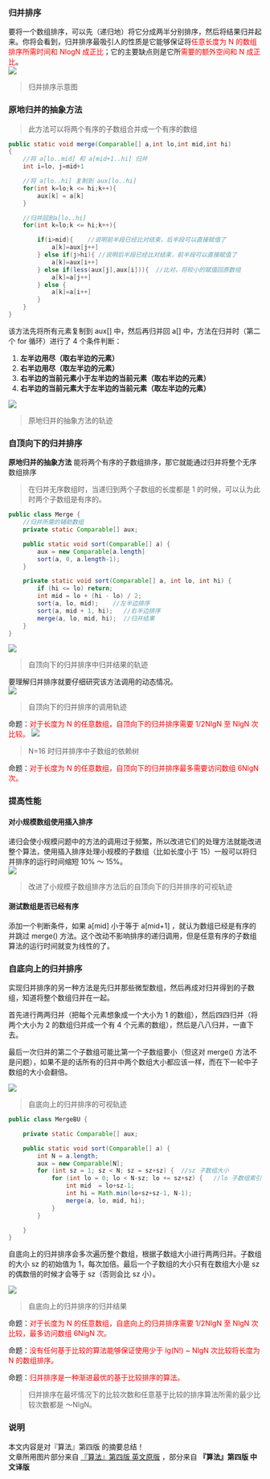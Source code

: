 ﻿### 归并排序
要将一个数组排序，可以先（递归地）将它分成两半分别排序，然后将结果归并起来。你将会看到，归并排序最吸引人的性质是它能够保证将<font color="red">任意长度为 N 的数组排序所需时间和 NlogN 成正比</font>；它的主要缺点则是它所<font color="red">需要的额外空间和 N 成正比</font>。  
![](https://pikachu666.oss-cn-hongkong.aliyuncs.com/github/blog/algorithm_3/mergesort-overview.png)  
>归并排序示意图

### 原地归并的抽象方法
> 此方法可以将两个有序的子数组合并成一个有序的数组


``` java
public static void merge(Comparable[] a,int lo,int mid,int hi)
{
	//将 a[lo..mid] 和 a[mid+1..hi] 归并
	int i=lo, j=mid+1

	//将 a[lo..hi] 复制到 aux[lo..hi]
	for(int k=lo;k <= hi;k++){
		aux[k] = a[k]
	}

	//归并回到a[lo..hi]
	for(int k=lo;k <= hi;k++){

		if(i>mid){    //说明前半段已经比对结束，后半段可以直接赋值了
			a[k]=aux[j++]
		} else if(j>hi){ //说明后半段已经比对结束，前半段可以直接赋值了
			a[k]=aux[i++]
		} else if(less(aux[j],aux[i])){  //比对，将较小的赋值回原数组
			a[k]=a[j++]
		} else {
			a[k]=a[i++]
		}
	}
}
```

该方法先将所有元素复制到 aux[] 中，然后再归并回 a[] 中，方法在归并时（第二个 for 循环）进行了 4 个条件判断：
 1. **左半边用尽（取右半边的元素）**
 2. **右半边用尽（取左半边的元素）**
 3. **右半边的当前元素小于左半边的当前元素（取右半边的元素）**
 4. **右半边的当前元素大于左半边的当前元素（取左半边的元素）**

![](https://pikachu666.oss-cn-hongkong.aliyuncs.com/github/blog/algorithm_3/merge.png)  
> 原地归并的抽象方法的轨迹

### 自顶向下的归并排序
**原地归并的抽象方法** 能将两个有序的子数组排序，那它就能通过归并将整个无序数组排序
> 在归并无序数组时，当递归到两个子数组的长度都是 1 的时候，可以认为此时两个子数组是有序的。  

``` java
public class Merge {
	//归并所需的辅助数组
	private static Comparable[] aux;

    public static void sort(Comparable[] a) {
        aux = new Comparable[a.length]
        sort(a, 0, a.length-1);
    }

    private static void sort(Comparable[] a, int lo, int hi) {
        if (hi <= lo) return;
        int mid = lo + (hi - lo) / 2;
        sort(a, lo, mid);    //左半边排序
        sort(a, mid + 1, hi);   //右半边排序
        merge(a, lo, mid, hi);  //归并结果
    }
}
```

![](https://pikachu666.oss-cn-hongkong.aliyuncs.com/github/blog/algorithm_3/mergesortTD.png)  
> 自顶向下的归并排序中归并结果的轨迹

要理解归并排序就要仔细研究该方法调用的动态情况。  
![](https://pikachu666.oss-cn-hongkong.aliyuncs.com/github/blog/algorithm_3/algorithm_3_1.png)  
> 自顶向下的归并排序的调用轨迹

命题：<font color="red">对于长度为 N 的任意数组，自顶向下的归并排序需要 1/2NlgN 至 NlgN 次比较。</font>
![](https://pikachu666.oss-cn-hongkong.aliyuncs.com/github/blog/algorithm_3/algorithm_3_2.png)   
> N=16 时归并排序中子数组的依赖树

命题：<font color="red">对于长度为 N 的任意数组，自顶向下的归并排序最多需要访问数组 6NlgN 次。</font>  

### 提高性能
#### 对小规模数组使用插入排序  
递归会使小规模问题中的方法的调用过于频繁，所以改进它们的处理方法就能改进整个算法，使用插入排序处理小规模的子数组（比如长度小于 15）一般可以将归并排序的运行时间缩短 10% ～ 15%。  
![](https://pikachu666.oss-cn-hongkong.aliyuncs.com/github/blog/algorithm_3/mergesortTD-bars.png)     
> 改进了小规模子数组排序方法后的自顶向下的归并排序的可视轨迹

#### 测试数组是否已经有序
添加一个判断条件，如果 a[mid] 小于等于 a[mid+1] ，就认为数组已经是有序的并跳过 merge() 方法。这个改动不影响排序的递归调用，但是任意有序的子数组算法的运行时间就变为线性的了。

### 自底向上的归并排序
实现归并排序的另一种方法是先归并那些微型数组，然后再成对归并得到的子数组，知道将整个数组归并在一起。

首先进行两两归并（把每个元素想象成一个大小为 1 的数组），然后四四归并（将两个大小为 2 的数组归并成一个有 4 个元素的数组），然后是八八归并，一直下去。  

最后一次归并的第二个子数组可能比第一个子数组要小（但这对 merge() 方法不是问题），如果不是的话所有的归并中两个数组大小都应该一样，而在下一轮中子数组的大小会翻倍。  

![](https://pikachu666.oss-cn-hongkong.aliyuncs.com/github/blog/algorithm_3/algorithm_3_3.png)  
> 自底向上的归并排序的可视轨迹

``` java
public class MergeBU {

	private static Comparable[] aux;

    public static void sort(Comparable[] a) {
        int N = a.length;
        aux = new Comparable[N];
        for (int sz = 1; sz < N; sz = sz+sz) {  //sz 子数组大小
            for (int lo = 0; lo < N-sz; lo += sz+sz) {   //lo 子数组索引
                int mid  = lo+sz-1;
                int hi = Math.min(lo+sz+sz-1, N-1);
                merge(a, lo, mid, hi);
            }
        }

    }
}
```

自底向上的归并排序会多次遍历整个数组，根据子数组大小进行两两归并。子数组的大小 sz 的初始值为 1，每次加倍。最后一个子数组的大小只有在数组大小是 sz 的偶数倍的时候才会等于 sz（否则会比 sz 小）。  

![](https://pikachu666.oss-cn-hongkong.aliyuncs.com/github/blog/algorithm_3/mergesortBU.png)  
> 自底向上的归并排序的归并结果

命题：<font color="red">对于长度为 N 的任意数组，自底向上的归并排序需要 1/2NlgN 至 NlgN 次比较，最多访问数组 6NlgN 次。</font>

命题：<font color="red">没有任何基于比较的算法能够保证使用少于 lg(N!) ~ NlgN 次比较将长度为 N 的数组排序。</font>  

命题：<font color="red">归并排序是一种渐进最优的基于比较排序的算法。</font>   
> 归并排序在最坏情况下的比较次数和任意基于比较的排序算法所需的最少比较次数都是 ～NlgN。


### 说明
本文内容是对『算法』第四版 的摘要总结！  
文章所用图片部分来自 [『算法』第四版 英文原版](http://algs4.cs.princeton.edu/home/) ，部分来自 **『算法』第四版 中文译版**

